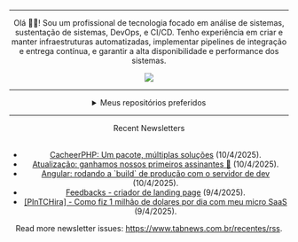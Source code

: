 <div align="center">
<hr>
<p>Olá 👋🏾! Sou um profissional de tecnologia focado em análise de sistemas, sustentação de sistemas, DevOps, e CI/CD. Tenho experiência em criar e manter infraestruturas automatizadas, implementar pipelines de integração e entrega contínua, e garantir a alta disponibilidade e performance dos sistemas.</p>
  <img src="https://media.giphy.com/media/yAGIvCiwPJn5C/giphy.gif">
<hr>
  <details>
  <summary>Meus repositórios preferidos</summary>
  <br />
  Alguns dos meus melhores repositórios:
  <br />
<br />
  <ul><li><a href=https://github.com/KubeNerd/aluratube target="_blank" rel="noopener noreferrer">KubeNerd/aluratube</a> (<b>0</b> ✨ and <b>0</b> 🍴): Aluratube - Desenvolvido durante a imersão React da Alura no final de 2022</li><li><a href=https://github.com/KubeNerd/nlw-ia target="_blank" rel="noopener noreferrer">KubeNerd/nlw-ia</a> (<b>0</b> ✨ and <b>0</b> 🍴): Projeto desenvolvido durante a NLW IA - Usando a API da OPENAI</li><li><a href=https://github.com/KubeNerd/nlw-journey-ia target="_blank" rel="noopener noreferrer">KubeNerd/nlw-journey-ia</a> (<b>0</b> ✨ and <b>0</b> 🍴): NLW IA - Agent de viagens usando python + langchain + GPT</li>
<li>More coming soon :).</li>
</ul>
  </details>
  <hr/>
    <summary>Recent Newsletters</summary>
  <br />
  <ul>
    <li><a href=https://www.tabnews.com.br/ricardinhooo/cacheerphp-um-pacote-multiplas-solucoes target="_blank" rel="noopener noreferrer">CacheerPHP: Um pacote, múltiplas soluções</a> (10/4/2025).</li><li><a href=https://www.tabnews.com.br/alone/atualizacao-ganhamos-nossos-primeiros-assinantes target="_blank" rel="noopener noreferrer">Atualização: ganhamos nossos primeiros assinantes 🥹</a> (10/4/2025).</li><li><a href=https://www.tabnews.com.br/igormonteiro/angular-rodando-a-build-de-producao-com-o-servidor-de-dev target="_blank" rel="noopener noreferrer">Angular: rodando a `build` de produção com o servidor de dev</a> (10/4/2025).</li><li><a href=https://www.tabnews.com.br/MateusLima/feedbacks-criador-de-landing-page target="_blank" rel="noopener noreferrer">Feedbacks - criador de landing page</a> (9/4/2025).</li><li><a href=https://www.tabnews.com.br/welovetech/pintchira-como-fiz-1-milhao-de-dolares-por-dia-com-meu-micro-saas target="_blank" rel="noopener noreferrer">[PInTCHira] - Como fiz 1 milhão de dolares por dia com meu micro SaaS</a> (9/4/2025).</li>
  </ul>
<p>Read more newsletter issues: <a href="https://www.tabnews.com.br/recentes/rss">https://www.tabnews.com.br/recentes/rss</a>.</p>
  </details>
